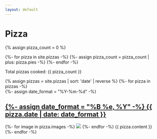```yaml
---
layout: default
---
```

# Pizza
{% assign pizza_count = 0 %}

{%- for pizza in site.pizzas -%}
    {%- assign pizza_count = pizza_count | plus: pizza.pies -%}
{%- endfor -%}

Total pizzas cooked: {{ pizza_count }}
<div class="pizza-list">
    {% assign pizzas = site.pizzas | sort: 'date' | reverse %}
    {%- for pizza in pizzas -%}
        <div class="pizza-list-item">
            {%- assign date_format = "%Y-%m-%d" -%}
            <a href="#{{ pizza.date | date: date_format }}">
                <h2 id="#{{ pizza.date | date: date_format }}">
                    {%- assign date_format = "%B %e, %Y" -%}
                    {{ pizza.date | date: date_format }}
                </h2>
            </a>
            {%- for image in pizza.images -%}
                <picture>
                    <source srcset="{{ image }}.webp 1x, {{ image }}@2x.webp 2x" type="image/webp">
                    <source srcset="{{ image }}.jpg 1x, {{ image }}@2x.jpg 2x" type="image/jpg">
                    <img loading="lazy" src="{{ image }}@2x.jpg" class="pizza-photo"/>
                </picture>
            {%- endfor -%}
            {{ pizza.content }}
        </div>
    {%- endfor -%}
</div>